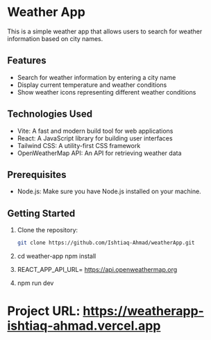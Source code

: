 # Weather App

This is a simple weather app that allows users to search for weather information based on city names.

## Features

- Search for weather information by entering a city name
- Display current temperature and weather conditions
- Show weather icons representing different weather conditions

## Technologies Used

- Vite: A fast and modern build tool for web applications
- React: A JavaScript library for building user interfaces
- Tailwind CSS: A utility-first CSS framework
- OpenWeatherMap API: An API for retrieving weather data

## Prerequisites

- Node.js: Make sure you have Node.js installed on your machine.

## Getting Started

1. Clone the repository:

   ```bash
   git clone https://github.com/Ishtiaq-Ahmad/weatherApp.git

   ```

2. cd weather-app
   npm install

3. REACT_APP_API_URL= https://api.openweathermap.org

4. npm run dev

# Project URL: https://weatherapp-ishtiaq-ahmad.vercel.app
